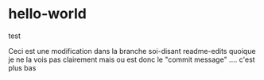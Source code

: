 # hello-world
test


Ceci est une modification dans la branche soi-disant readme-edits quoique je ne la vois pas clairement
mais ou est donc le "commit message"   .... c'est plus bas

